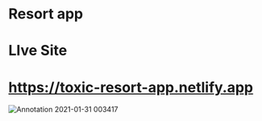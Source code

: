# Resort app
# LIve Site
# https://toxic-resort-app.netlify.app
![Annotation 2021-01-31 003417](https://user-images.githubusercontent.com/64266026/106364924-58081d80-635c-11eb-8640-9393c2530bcd.png)

